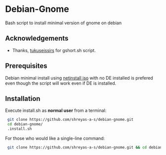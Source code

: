 # Debian-Gnome
Bash script to install minimal version of gnome on debian

## Acknowledgements
- Thanks, [tukusejssirs](https://gitlab.com/tukusejssirs) for gshort.sh script.

## Prerequisites
Debian minimal install using [netinstall iso](https://debian.org/download) with no DE installed is prefered even though the script will work even if DE is installed.

## Installation

Execute install.sh as **normal user** from a terminal:

```bash
 git clone https://github.com/shreyas-a-s/debian-gnome.git
 cd debian-gnome/
 .install.sh
```

For those who would like a single-line command:
```bash
 git clone https://github.com/shreyas-a-s/debian-gnome.git && cd debian-gnome/ && ./install.sh
```
